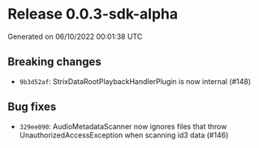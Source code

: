 # Release 0.0.3-sdk-alpha

Generated on 06/10/2022 00:01:38 UTC

## Breaking changes
 - `9b3d52af`:  StrixDataRootPlaybackHandlerPlugin is now internal (#148)
## Bug fixes
 - `329ee090`:  AudioMetadataScanner now ignores files that throw UnauthorizedAccessException when scanning id3 data (#146)
